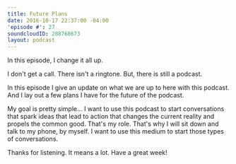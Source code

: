 ```yaml
---
title: Future Plans
date: 2016-10-17 22:37:00 -04:00
'episode #': 27
soundcloudID: 288768673
layout: podcast
---
```


In this episode, I change it all up. 

I don't get a call. There isn't a ringtone. But, there is still a podcast. 

In this episode I give an update on what we are up to here with this podcast. And I lay out a few plans I have for the future of the podcast. 

My goal is pretty simple... I want to use this podcast to start conversations that spark ideas that lead to action that changes the current reality and propels the common good. That's my role. That's why I will sit down and talk to my phone, by myself. I want to use this medium to start those types of conversations. 

Thanks for listening. It means a lot. Have a great week! 

 